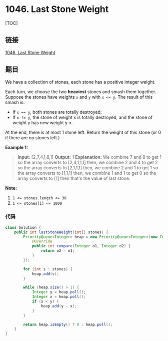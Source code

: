 # 1046. Last Stone Weight

[TOC]

## 链接

[1046. Last Stone Weight](https://leetcode-cn.com/problems/last-stone-weight/)

## 题目

We have a collection of stones, each stone has a positive integer weight.

Each turn, we choose the two **heaviest** stones and smash them together.  Suppose the stones have weights `x` and `y` with `x <= y`.  The result of this smash is:

* If `x == y`, both stones are totally destroyed;
* If `x != y`, the stone of weight x is totally destroyed, and the stone of weight y has new weight y-x.

At the end, there is at most 1 stone left.  Return the weight of this stone (or 0 if there are no stones left.)

**Example 1:**

> **Input:** [2,7,4,1,8,1]
> **Output:** 1
> **Explanation:** 
> We combine 7 and 8 to get 1 so the array converts to [2,4,1,1,1] then,
> we combine 2 and 4 to get 2 so the array converts to [2,1,1,1] then,
> we combine 2 and 1 to get 1 so the array converts to [1,1,1] then,
> we combine 1 and 1 to get 0 so the array converts to [1] then that's the value of last stone.

**Note:**

1. `1 <= stones.length <= 30`
2. `1 <= stones[i] <= 1000`

### 代码

```Java
class Solution {
    public int lastStoneWeight(int[] stones) {
        PriorityQueue<Integer> heap = new PriorityQueue<Integer>(new Comparator<Integer>() {
            @Override
            public int compare(Integer o1, Integer o2) {
                return o2 - o1;
            }
        });

        for (int s : stones) {
            heap.add(s);
        }

        while (heap.size() > 1) {
            Integer y = heap.poll();
            Integer x = heap.poll();
            if (x < y) {
                heap.add(y - x);
            }
        }

        return heap.isEmpty() ? 0 : heap.poll();
    }
}
```


